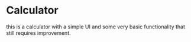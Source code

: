# Calculator

this is a calculator with a simple UI and some very basic functionality that still requires improvement.  
